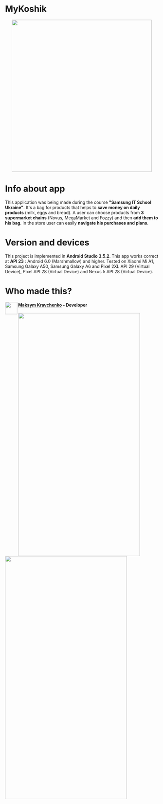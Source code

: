 # MyKoshik

<p align="center">
  <img width="460" height="500" src="https://github.com/masssimeliano/MyKoshik/blob/master/app/src/main/ic_launcher-web.png">
</p>

# Info about app
This application was being made during the course __"Samsung IT School Ukraine"__. It's a bag for products that helps to __save money on daily products__ (milk, eggs and bread). A user can choose products from __3 supermarket chains__ (Novus, MegaMarket and Fozzy) and then __add them to his bag__. In the store user can easily __navigate his purchases and plans__. 

# Version and devices
This project is implemented in __Android Studio 3.5.2__. This app works correct at __API 23__ : Android 6.0 (Marshmallow) and higher. Tested on Xiaomi Mi A1, Samsung Galaxy A50, Samsung Galaxy A6 and Pixel 2XL API 29 (Virtual Device), Pixel API 28 (Virtual Device) and Nexus 5 API 28 (Virtual Device).

# Who made this?

<img align="left" width="40" height="40" src="https://avatars.githubusercontent.com/masssimeliano">

#### [Maksym Kravchenko](https://github.com/masssimeliano) - __Developer__

<img src="https://media.giphy.com/media/VIyzBLYmo5O3eB4NC0/giphy.gif" width="400" height="800" /> <img src="https://media.giphy.com/media/VIyzBLYmo5O3eB4NC0/giphy.gif" width="400" height="800" />
